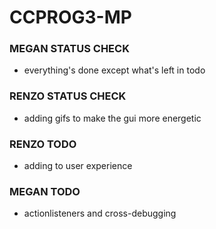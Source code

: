 # CCPROG3-MP
### MEGAN STATUS CHECK
- everything's done except what's left in todo

### RENZO STATUS CHECK
- adding gifs to make the gui more energetic

### RENZO TODO
- adding to user experience

### MEGAN TODO
- actionlisteners and cross-debugging
